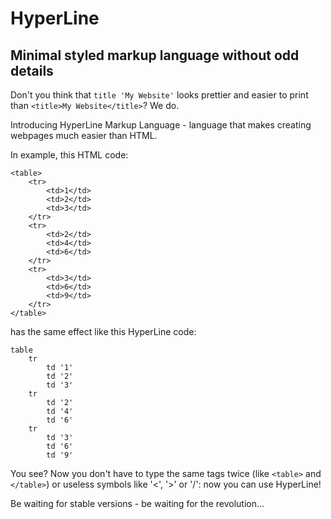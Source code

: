 # HyperLine
## Minimal styled markup language without odd details


Don't you think that `title 'My Website'` looks prettier and easier to print than `<title>My Website</title>`? We do.

Introducing HyperLine Markup Language - language that makes creating webpages much easier than HTML.

In example, this HTML code:
```
<table>
    <tr>
        <td>1</td>
        <td>2</td>
        <td>3</td>
    </tr>
    <tr>
        <td>2</td>
        <td>4</td>
        <td>6</td>
    </tr>
    <tr>
        <td>3</td>
        <td>6</td>
        <td>9</td>
    </tr>
</table>
```
has the same effect like this HyperLine code:
```
table
    tr
        td '1'
        td '2'
        td '3'
    tr
        td '2'
        td '4'
        td '6'
    tr
        td '3'
        td '6'
        td '9'
```

You see? Now you don't have to type the same tags twice (like `<table>` and `</table>`) or useless symbols like '<', '>' or '/': now you can use HyperLine!

Be waiting for stable versions - be waiting for the revolution...
